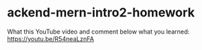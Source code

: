 # ackend-mern-intro2-homework

What this YouTube video and comment below what you learned: https://youtu.be/R54neaLznFA
